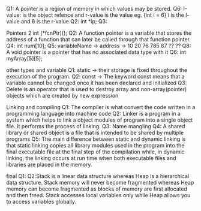Q1: A pointer is a region of memory in which values may be stored.
Q6: I-value: is the object refence and r-value is the value eg. {int i = 6}
i is the l-value and 6 is the r-value
Q2: int *ip;
Q3: 


Pointers 2
int (*fcnPtr)();
Q2: A function pointer is a variable that stores the address of a function that can later be called through that function pointer.
Q4: int num[10];
Q5: variableName -> address -> 10
                               20
                               76
                               785
                               87
                               ??
                               ??
Q8: A void pointer is a pointer that has no associated data type with it
Q6: int myArray[5][5];


other types and variable
Q1: static -> their storage is fixed throughout the execution of the program.
Q2: const -> The keyword const means that a variable cannot be changed once it has been declared and initialized
Q3: Delete is an operator that is used to destroy array and non-array(pointer) objects which are created by new expression

Linking and compiling
Q1: The compiler is what convert the code written in a programming language into machine code
Q2: Linker is a program in a system which helps to link a object modules of program into a single object file. It performs the process of linking.
Q3: Name mangling
Q4: A shared library or shared object is a file that is intended to be shared by multiple programs
Q5: The main difference between static and dynamic linking is that static linking copies all library modules used in the program into the final executable file at the final step of the compilation while, in dynamic linking, the linking occurs at run time when both executable files and libraries are placed in the memory.

final
Q1:
Q2:Stack is a linear data structure whereas Heap is a hierarchical data structure. Stack memory will never become fragmented whereas Heap memory can become fragmented as blocks of memory are first allocated and then freed. Stack accesses local variables only while Heap allows you to access variables globally.